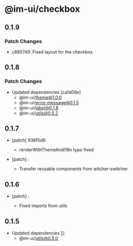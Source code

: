 # @im-ui/checkbox

## 0.1.9

### Patch Changes

- c885749: Fixed layout for the checkbox

## 0.1.8

### Patch Changes

- Updated dependencies [ca1d08e]
  - @im-ui/theme@1.0.0
  - @im-ui/error-message@0.1.5
  - @im-ui/label@0.1.8
  - @im-ui/utils@0.5.2

## 0.1.7

- [patch] 938f5d6:

  - renderWithThemeAndI18n typo fixed

- [patch] :

  - Transfer reusable components from witcher-switcher

## 0.1.6

- [patch] :

  - Fixed imports from utils

## 0.1.5

- Updated dependencies []:
  - @im-ui/utils@0.5.0
